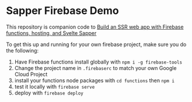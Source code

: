 # Sapper Firebase Demo
This repository is companion code to
[Build an SSR web app with Firebase functions, hosting, and Svelte Sapper](https://blog.logrocket.com/build-an-ssr-web-app-with-firebase-functions-hosting-and-svelte-sapper/)

To get this up and running for your own firebase project, make sure you do the following:
1. Have Firebase functions install globally with `npm i -g firebase-tools`
1. Change the project name in `.firebaserc` to match your own Google Cloud Project
1. install your functions node packages with `cd functions` then `npm i`
1. test it locally with `firebase serve`
1. deploy with `firebase deploy`

